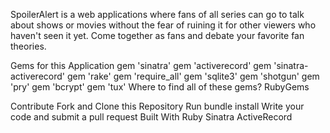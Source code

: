 SpoilerAlert is a web applications where fans of all series can go to talk about shows or movies without the fear of ruining it for other viewers who haven't seen it yet. Come together as fans and debate your favorite fan theories.

Gems for this Application
gem 'sinatra'
gem 'activerecord'
gem 'sinatra-activerecord'
gem 'rake'
gem 'require_all'
gem 'sqlite3'
gem 'shotgun'
gem 'pry'
gem 'bcrypt'
gem 'tux'
Where to find all of these gems?
RubyGems


Contribute
Fork and Clone this Repository
Run bundle install
Write your code and submit a pull request
Built With
Ruby
Sinatra
ActiveRecord